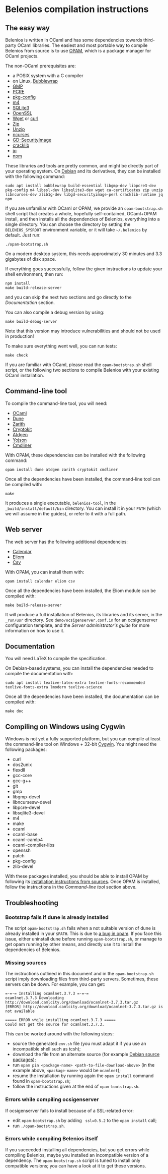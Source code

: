 Belenios compilation instructions
=================================

The easy way
------------

Belenios is written in OCaml and has some dependencies towards
third-party OCaml libraries. The easiest and most portable way to
compile Belenios from source is to use
[OPAM](http://opam.ocamlpro.com/), which is a package manager for
OCaml projects.

The non-OCaml prerequisites are:

 * a POSIX system with a C compiler
 * on Linux, [Bubblewrap](https://github.com/projectatomic/bubblewrap)
 * [GMP](http://gmplib.org/)
 * [PCRE](http://www.pcre.org/)
 * [pkg-config](http://www.freedesktop.org/wiki/Software/pkg-config/)
 * [m4](https://www.gnu.org/software/m4/)
 * [SQLite3](https://www.sqlite.org/)
 * [OpenSSL](https://www.openssl.org/)
 * [Wget](https://www.gnu.org/software/wget/) or [curl](http://curl.haxx.se/)
 * [Zip](http://www.info-zip.org/Zip.html)
 * [Unzip](http://www.info-zip.org/UnZip.html)
 * [ncurses](http://invisible-island.net/ncurses/)
 * [GD-SecurityImage](https://metacpan.org/release/GD-SecurityImage)
 * [cracklib](https://github.com/cracklib/cracklib)
 * [jq](https://github.com/stedolan/jq)
 * [npm](https://www.npmjs.com/)

These libraries and tools are pretty common, and might be directly part
of your operating system. On [Debian](http://www.debian.org/) and its
derivatives, they can be installed with the following command:

    sudo apt install bubblewrap build-essential libgmp-dev libpcre3-dev pkg-config m4 libssl-dev libsqlite3-dev wget ca-certificates zip unzip libncurses-dev zlib1g-dev libgd-securityimage-perl cracklib-runtime jq npm

If you are unfamiliar with OCaml or OPAM, we provide an
`opam-bootstrap.sh` shell script that creates a whole, hopefully
self-contained, OCaml+OPAM install, and then installs all the
dependencies of Belenios, everything into a single directory. You can
choose the directory by setting the `BELENIOS_SYSROOT` environment
variable, or it will take `~/.belenios` by default. Just run:

    ./opam-bootstrap.sh

On a modern desktop system, this needs approximately 30 minutes and 3.3
gigabytes of disk space.

If everything goes successfully, follow the given instructions to
update your shell environment, then run:

    npm install
    make build-release-server

and you can skip the next two sections and go directly to the
_Documentation_ section.

You can also compile a debug version by using:

    make build-debug-server

Note that this version may introduce vulnerabilities and should not be
used in production!

To make sure everything went well, you can run tests:

    make check

If you are familiar with OCaml, please read the `opam-bootstrap.sh`
shell script, or the following two sections to compile Belenios with
your existing OCaml installation.

Command-line tool
-----------------

To compile the command-line tool, you will need:

 * [OCaml](https://ocaml.org/)
 * [Dune](https://dune.build/)
 * [Zarith](https://github.com/ocaml/Zarith)
 * [Cryptokit](https://github.com/xavierleroy/cryptokit)
 * [Atdgen](https://github.com/ahrefs/atd)
 * [Yojson](https://github.com/ocaml-community/yojson)
 * [Cmdliner](http://erratique.ch/software/cmdliner)

With OPAM, these dependencies can be installed with the following
command:

    opam install dune atdgen zarith cryptokit cmdliner

Once all the dependencies have been installed, the command-line tool
can be compiled with:

    make

It produces a single executable, `belenios-tool`, in the
`_build/install/default/bin` directory. You can install it in your
`PATH` (which we will assume in the guides), or refer to it with a
full path.

Web server
----------

The web server has the following additional dependencies:

 * [Calendar](http://calendar.forge.ocamlcore.org/)
 * [Eliom](http://ocsigen.org/eliom/)
 * [Csv](https://github.com/Chris00/ocaml-csv)

With OPAM, you can install them with:

    opam install calendar eliom csv

Once all the dependencies have been installed, the Eliom module can be
compiled with:

    make build-release-server

It will produce a full installation of Belenios, its libraries and its
server, in the `_run/usr` directory. See `demo/ocsigenserver.conf.in`
for an ocsigenserver configuration template, and the _Server
administrator's guide_ for more information on how to use it.

Documentation
-------------

You will need LaTeX to compile the specification.

On Debian-based systems, you can install the dependencies needed to
compile the documentation with:

    sudo apt install texlive-latex-extra texlive-fonts-recommended texlive-fonts-extra lmodern texlive-science

Once all the dependencies have been installed, the documentation can
be compiled with:

    make doc

Compiling on Windows using Cygwin
---------------------------------

Windows is not yet a fully supported platform, but you can compile at
least the command-line tool on Windows + 32-bit
[Cygwin](http://cygwin.com/index.html). You might need the following
packages:

 * curl
 * dos2unix
 * flexdll
 * gcc-core
 * gcc-g++
 * git
 * gmp
 * libgmp-devel
 * libncursesw-devel
 * libpcre-devel
 * libsqlite3-devel
 * m4
 * make
 * ocaml
 * ocaml-base
 * ocaml-camlp4
 * ocaml-compiler-libs
 * openssh
 * patch
 * pkg-config
 * zlib-devel

With these packages installed, you should be able to install OPAM by
following its [installation instructions from
sources](http://opam.ocaml.org/doc/Install.html#FromSources).
Once OPAM is installed, follow the instructions in the _Command-line
tool_ section above.

Troubleshooting
---------------

### Bootstrap fails if dune is already installed

The script `opam-bootstrap.sh` fails when a not suitable version of
dune is already installed in your `$PATH`. This is due to [a bug in
opam](https://github.com/ocaml/opam/issues/3987). If you face this
issue, either uninstall dune before running `opam-bootstrap.sh`, or
manage to get opam running by other means, and directly use it to
install the dependencies of Belenios.

### Missing sources

The instructions outlined in this document and in the
`opam-bootstrap.sh` script imply downloading files from third-party
servers. Sometimes, these servers can be down. For example, you can
get:

    =-=-= Installing ocamlnet.3.7.3 =-=-=
    ocamlnet.3.7.3 Downloading http://download.camlcity.org/download/ocamlnet-3.7.3.tar.gz
    [ERROR] http://download.camlcity.org/download/ocamlnet-3.7.3.tar.gz is not available

    ===== ERROR while installing ocamlnet.3.7.3 =====
    Could not get the source for ocamlnet.3.7.3.

This can be worked around with the following steps:

 * source the generated `env.sh` file (you must adapt it if you use an
   incompatible shell such as tcsh);
 * download the file from an alternate source (for example
   [Debian source packages](http://www.debian.org/distrib/packages));
 * run `opam pin <package-name> <path-to-file-download-above>` (in the
   example above, `<package-name>` would be `ocamlnet`);
 * resume the installation by running again the `opam install` command
   found in `opam-bootstrap.sh`;
 * follow the instructions given at the end of `opam-bootstrap.sh`.

### Errors while compiling ocsigenserver

If ocsigenserver fails to install because of a SSL-related error:

 * edit `opam-bootstrap.sh` by adding ` ssl=0.5.2` to the `opam
   install` call;
 * run `./opam-bootstrap.sh`.

### Errors while compiling Belenios itself

If you succeeded installing all dependencies, but you get errors while
compiling Belenios, maybe you installed an incompatible version of a
dependency. The `opam-bootstrap.sh` script is tuned to install only
compatible versions; you can have a look at it to get these versions.
